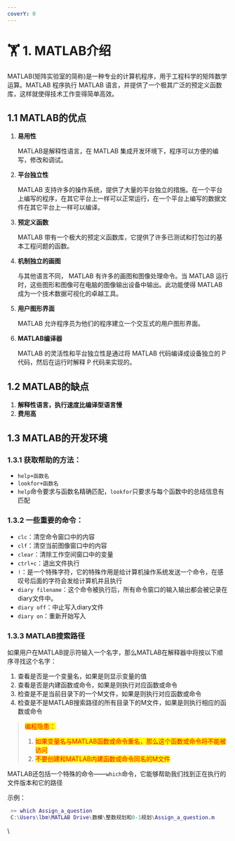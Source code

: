 ```yaml
---
coverY: 0
---
```


# 🏋️ 1. MATLAB介绍

MATLAB(矩阵实验室的简称)是一种专业的计算机程序，用于工程科学的矩阵数学运算。MATLAB 程序执行 MATLAB 语言，并提供了一个极其广泛的预定义函数库，这样就使得技术工作变得简单高效。

## 1.1 MATLAB的优点

1.  **易用性**

    MATLAB是解释性语言，在 MATLAB 集成开发环境下，程序可以方便的编写，修改和调试。
2.  **平台独立性**

    MATLAB 支持许多的操作系统，提供了大量的平台独立的措施。在一个平台上编写的程序，在其它平台上一样可以正常运行，在一个平台上编写的数据文件在其它平台上一样可以编译。
3.  **预定义函数**

    MATLAB 带有一个极大的预定义函数库，它提供了许多已测试和打包过的基本工程问题的函数。
4.  **机制独立的画图**

    与其他语言不同， MATLAB 有许多的画图和图像处理命令。当 MATLAB 运行时，这些图形和图像可在电脑的图像输出设备中输出。此功能使得 MATLAB 成为一个技术数据可视化的卓越工具。
5.  **用户图形界面**

    MATLAB 允许程序员为他们的程序建立一个交互式的用户图形界面。
6.  **MATLAB编译器**

    MATLAB 的灵活性和平台独立性是通过将 MATLAB 代码编译成设备独立的 P 代码，然后在运行时解释 P 代码来实现的。

## 1.2 MATLAB的缺点

1. **解释性语言，执行速度比编译型语言慢**
2. **费用高**

## 1.3 MATLAB的开发环境

### **1.3.1 获取帮助的方法：**

* `help+函数名`
* `lookfor+函数名`
* `help`命令要求与函数名精确匹配，`lookfor`只要求与每个函数中的总结信息有匹配

### **1.3.2 一些重要的命令：**

* `clc`：清空命令窗口中的内容
* `clf`：清空当前图像窗口中的内容
* `clear`：清除工作空间窗口中的变量
* `ctrl+c`：退出文件执行
* `!`：是一个特殊字符，它的特殊作用是给计算机操作系统发送一个命令，在感叹号后面的字符会发给计算机并且执行
* `diary filename`：这个命令被执行后，所有命令窗口的输入输出都会被记录在diary文件中。
* `diary off`：中止写入diary文件
* `diary on`：重新开始写入

### **1.3.3 MATLAB搜索路径**

如果用户在MATLAB提示符输入一个名字，那么MATLAB在解释器中将按以下顺序寻找这个名字：

1. 查看是否是一个变量名，如果是则显示变量的值
2. 查看是否是内建函数或命令，如果是则执行对应函数或命令
3. 检查是不是当前目录下的一个M文件，如果是则执行对应函数或命令
4. 检查是不是MATLAB搜索路径的所有目录下的M文件，如果是则执行相应的函数或命令

> <mark style="color:red;">编程隐患：</mark>
>
> 1. <mark style="color:red;">如果变量名与MATLAB函数或命令重名，那么这个函数或命令将不能被访问</mark>
> 2. <mark style="color:red;">不要创建和MATLAB内建函数或命令同名的M文件</mark>

MATLAB还包括一个特殊的命令——`which`命令，它能够帮助我们找到正在执行的文件版本和它的路径

示例：

```matlab
 >> which Assign_a_question
 C:\Users\lbm\MATLAB Drive\数模\整数规划和0-1规划\Assign_a_question.m
```

\
